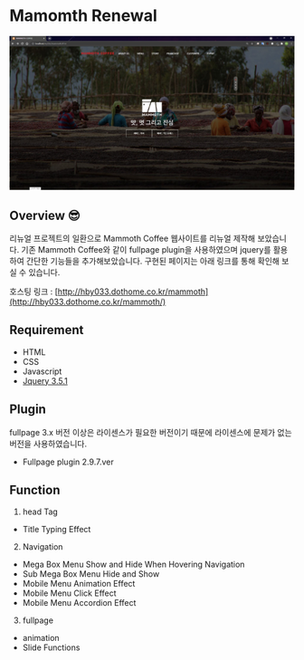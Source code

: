 # Mamomth Renewal

![renewal02.JPG](./img/renewal02.jpg)

## Overview 😎


리뉴얼 프로젝트의 일환으로 Mammoth Coffee 웹사이트를 리뉴얼 제작해 보았습니다.  기존 Mammoth Coffee와 같이 fullpage plugin을 사용하였으며 jquery를 활용하여 간단한 기능들을 추가해보았습니다.  구현된 페이지는 아래 링크를 통해 확인해 보실 수 있습니다.

호스팅 링크 : [http://hby033.dothome.co.kr/mammoth](http://hby033.dothome.co.kr/mammoth/)

## Requirement

- HTML
- CSS
- Javascript
- [Jquery 3.5.1](https://code.jquery.com/)

## Plugin

fullpage 3.x 버전 이상은 라이센스가 필요한 버전이기 때문에 라이센스에 문제가 없는 버전을 사용하였습니다.

- Fullpage plugin 2.9.7.ver

## Function

1. head Tag
  - Title Typing Effect
2. Navigation
  - Mega Box Menu Show and Hide When Hovering Navigation
  - Sub Mega Box Menu Hide and Show
  - Mobile Menu Animation Effect
  - Mobile Menu Click Effect
  - Mobile Menu Accordion Effect
3. fullpage
  - animation
  - Slide Functions
